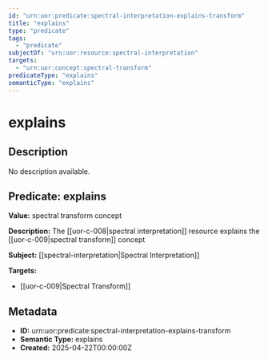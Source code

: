 ```yaml
---
id: "urn:uor:predicate:spectral-interpretation-explains-transform"
title: "explains"
type: "predicate"
tags:
  - "predicate"
subjectOf: "urn:uor:resource:spectral-interpretation"
targets:
  - "urn:uor:concept:spectral-transform"
predicateType: "explains"
semanticType: "explains"
---
```


# explains

## Description

No description available.

## Predicate: explains

**Value:** spectral transform concept

**Description:** The [[uor-c-008|spectral interpretation]] resource explains the [[uor-c-009|spectral transform]] concept

**Subject:** [[spectral-interpretation|Spectral Interpretation]]

**Targets:**

- [[uor-c-009|Spectral Transform]]

## Metadata

- **ID:** urn:uor:predicate:spectral-interpretation-explains-transform
- **Semantic Type:** explains
- **Created:** 2025-04-22T00:00:00Z
